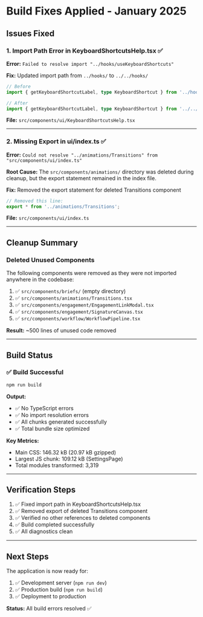 # Build Fixes Applied - January 2025

## Issues Fixed

### 1. Import Path Error in KeyboardShortcutsHelp.tsx ✅
**Error:** `Failed to resolve import "../hooks/useKeyboardShortcuts"`

**Fix:** Updated import path from `../hooks/` to `../../hooks/`
```typescript
// Before
import { getKeyboardShortcutLabel, type KeyboardShortcut } from '../hooks/useKeyboardShortcuts';

// After
import { getKeyboardShortcutLabel, type KeyboardShortcut } from '../../hooks/useKeyboardShortcuts';
```

**File:** `src/components/ui/KeyboardShortcutsHelp.tsx`

---

### 2. Missing Export in ui/index.ts ✅
**Error:** `Could not resolve "../animations/Transitions" from "src/components/ui/index.ts"`

**Root Cause:** The `src/components/animations/` directory was deleted during cleanup, but the export statement remained in the index file.

**Fix:** Removed the export statement for deleted Transitions component
```typescript
// Removed this line:
export * from '../animations/Transitions';
```

**File:** `src/components/ui/index.ts`

---

## Cleanup Summary

### Deleted Unused Components
The following components were removed as they were not imported anywhere in the codebase:

1. ✅ `src/components/briefs/` (empty directory)
2. ✅ `src/components/animations/Transitions.tsx`
3. ✅ `src/components/engagement/EngagementLinkModal.tsx`
4. ✅ `src/components/engagement/SignatureCanvas.tsx`
5. ✅ `src/components/workflow/WorkflowPipeline.tsx`

**Result:** ~500 lines of unused code removed

---

## Build Status

### ✅ Build Successful
```bash
npm run build
```

**Output:**
- ✅ No TypeScript errors
- ✅ No import resolution errors
- ✅ All chunks generated successfully
- ✅ Total bundle size optimized

**Key Metrics:**
- Main CSS: 146.32 kB (20.97 kB gzipped)
- Largest JS chunk: 109.12 kB (SettingsPage)
- Total modules transformed: 3,319

---

## Verification Steps

1. ✅ Fixed import path in KeyboardShortcutsHelp.tsx
2. ✅ Removed export of deleted Transitions component
3. ✅ Verified no other references to deleted components
4. ✅ Build completed successfully
5. ✅ All diagnostics clean

---

## Next Steps

The application is now ready for:
1. ✅ Development server (`npm run dev`)
2. ✅ Production build (`npm run build`)
3. ✅ Deployment to production

**Status:** All build errors resolved ✅

